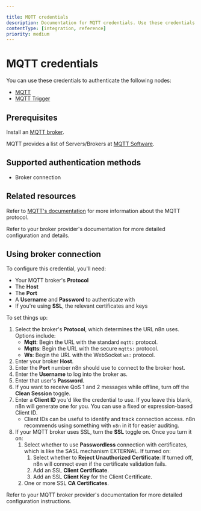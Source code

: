 ```yaml
---

title: MQTT credentials
description: Documentation for MQTT credentials. Use these credentials to authenticate MQTT in n8n, a workflow automation platform.
contentType: [integration, reference]
priority: medium
---
```


# MQTT credentials

You can use these credentials to authenticate the following nodes:

- [MQTT](/integrations/builtin/app-nodes/n8n-nodes-base.mqtt.md)
- [MQTT Trigger](/integrations/builtin/trigger-nodes/n8n-nodes-base.mqtttrigger.md)

## Prerequisites

Install an [MQTT broker](https://mqtt.org/).

MQTT provides a list of Servers/Brokers at [MQTT Software](https://mqtt.org/software/).

## Supported authentication methods

- Broker connection

## Related resources

Refer to [MQTT's documentation](https://mqtt.org/) for more information about the MQTT protocol.

Refer to your broker provider's documentation for more detailed configuration and details.

## Using broker connection

To configure this credential, you'll need:

- Your MQTT broker's **Protocol**
- The **Host**
- The **Port**
- A **Username** and **Password** to authenticate with
- If you're using **SSL**, the relevant certificates and keys

To set things up:

1. Select the broker's **Protocol**, which determines the URL n8n uses. Options include:
    - **Mqtt**: Begin the URL with the standard `mqtt:` protocol.
    - **Mqtts**: Begin the URL with the secure `mqtts:` protocol.
    - **Ws**: Begin the URL with the WebSocket `ws:` protocol.
2. Enter your broker **Host**.
3. Enter the **Port** number n8n should use to connect to the broker host.
4. Enter the **Username** to log into the broker as.
5. Enter that user's **Password**.
6. If you want to receive QoS 1 and 2 messages while offline, turn off the **Clean Session** toggle.
7. Enter a **Client ID** you'd like the credential to use. If you leave this blank, n8n will generate one for you. You can use a fixed or expression-based Client ID.
    - Client IDs can be useful to identify and track connection access. n8n recommends using something with `n8n` in it for easier auditing.
8. If your MQTT broker uses SSL, turn the **SSL** toggle on. Once you turn it on:
    1. Select whether to use **Passwordless** connection with certificates, which is like the SASL mechanism EXTERNAL. If turned on:
        1. Select whether to **Reject Unauthorized Certificate**: If turned off, n8n will connect even if the certificate validation fails.
        2. Add an SSL **Client Certificate**.
        3. Add an SSL **Client Key** for the Client Certificate.
    2. One or more SSL **CA Certificates**.

Refer to your MQTT broker provider's documentation for more detailed configuration instructions.
